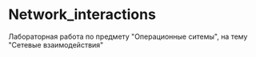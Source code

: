 # Network_interactions
Лабораторная работа по предмету "Операционные ситемы", на тему "Сетевые взаимодействия"
